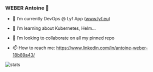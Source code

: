 ### WEBER Antoine 👋



- 🔭 I’m currently DevOps @ Lyf App (www.lyf.eu)

- 🌱 I’m learning about Kubernetes, Helm...

- 👯 I’m looking to collaborate on all my pinned repo

- 📫 How to reach me: https://www.linkedin.com/in/antoine-weber-18b89a43/

![stats](https://github-readme-stats.vercel.app/api?username=twanoo67&show_icons=true&include_all_commits=true&show_icons=true&title_color=fff&icon_color=79ff97&text_color=9f9f9f&bg_color=232323)
<!--
**TwanoO67/TwanoO67** is a ✨ _special_ ✨ repository because its `README.md` (this file) appears on your GitHub profile.

Here are some ideas to get you started:

- 🔭 I’m currently working on ...
- 🌱 I’m currently learning ...
- 👯 I’m looking to collaborate on ...
- 🤔 I’m looking for help with ...
- 💬 Ask me about ...
- 📫 How to reach me: ...
- 😄 Pronouns: ...
- ⚡ Fun fact: ...
-->
